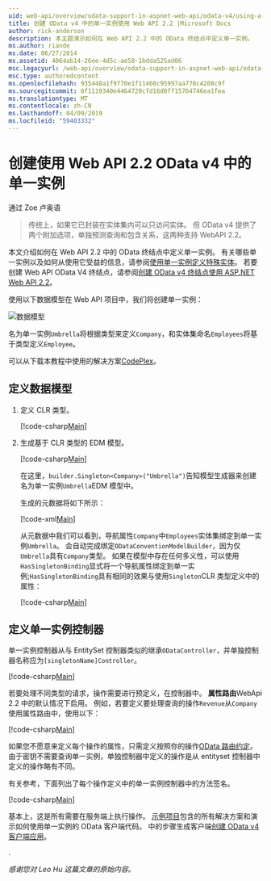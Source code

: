 ```yaml
---
uid: web-api/overview/odata-support-in-aspnet-web-api/odata-v4/using-a-singleton-in-an-odata-endpoint-in-web-api-22
title: 创建 OData v4 中的单一实例使用 Web API 2.2 |Microsoft Docs
author: rick-anderson
description: 本主题演示如何在 Web API 2.2 中的 OData 终结点中定义单一实例。
ms.author: riande
ms.date: 06/27/2014
ms.assetid: 4064ab14-26ee-4d5c-ae58-1bdda525ad06
msc.legacyurl: /web-api/overview/odata-support-in-aspnet-web-api/odata-v4/using-a-singleton-in-an-odata-endpoint-in-web-api-22
msc.type: authoredcontent
ms.openlocfilehash: 935448a1f9770e1f11460c95997aa778c4208c9f
ms.sourcegitcommit: 0f1119340e4464720cfd16d0ff15764746ea1fea
ms.translationtype: MT
ms.contentlocale: zh-CN
ms.lasthandoff: 04/09/2019
ms.locfileid: "59403332"
---
```

# <a name="create-a-singleton-in-odata-v4-using-web-api-22"></a>创建使用 Web API 2.2 OData v4 中的单一实例

通过 Zoe 卢奥语

> 传统上，如果它已封装在实体集内可以只访问实体。 但 OData v4 提供了两个附加选项，单独预测查询和包含关系，这两种支持 WebAPI 2.2。


本文介绍如何在 Web API 2.2 中的 OData 终结点中定义单一实例。 有关哪些单一实例以及如何从使用它受益的信息，请参阅[使用单一实例定义特殊实体](https://blogs.msdn.com/b/odatateam/archive/2014/03/05/use-singleton-to-define-your-special-entity.aspx)。 若要创建 Web API OData V4 终结点，请参阅[创建 OData v4 终结点使用 ASP.NET Web API 2.2](create-an-odata-v4-endpoint.md)。 

使用以下数据模型在 Web API 项目中，我们将创建单一实例：

![数据模型](using-a-singleton-in-an-odata-endpoint-in-web-api-22/_static/image1.png)

名为单一实例`Umbrella`将根据类型来定义`Company`，和实体集命名`Employees`将基于类型定义`Employee`。

可以从下载本教程中使用的解决方案[CodePlex](http://aspnet.codeplex.com/sourcecontrol/latest#Samples/WebApi/OData/v4/ODataSingletonSample/)。

## <a name="define-the-data-model"></a>定义数据模型

1. 定义 CLR 类型。

    [!code-csharp[Main](using-a-singleton-in-an-odata-endpoint-in-web-api-22/samples/sample1.cs)]
2. 生成基于 CLR 类型的 EDM 模型。

    [!code-csharp[Main](using-a-singleton-in-an-odata-endpoint-in-web-api-22/samples/sample2.cs)]

    在这里，`builder.Singleton<Company>("Umbrella")`告知模型生成器来创建名为单一实例`Umbrella`EDM 模型中。

    生成的元数据将如下所示：

    [!code-xml[Main](using-a-singleton-in-an-odata-endpoint-in-web-api-22/samples/sample3.xml)]

    从元数据中我们可以看到，导航属性`Company`中`Employees`实体集绑定到单一实例`Umbrella`。 会自动完成绑定`ODataConventionModelBuilder`，因为仅`Umbrella`具有`Company`类型。 如果在模型中存在任何多义性，可以使用`HasSingletonBinding`显式将一个导航属性绑定到单一实例;`HasSingletonBinding`具有相同的效果与使用`Singleton`CLR 类型定义中的属性：

    [!code-csharp[Main](using-a-singleton-in-an-odata-endpoint-in-web-api-22/samples/sample4.cs)]

## <a name="define-the-singleton-controller"></a>定义单一实例控制器

单一实例控制器从与 EntitySet 控制器类似的继承`ODataController`，并单独控制器名称应为`[singletonName]Controller`。

[!code-csharp[Main](using-a-singleton-in-an-odata-endpoint-in-web-api-22/samples/sample5.cs)]

若要处理不同类型的请求，操作需要进行预定义，在控制器中。 **属性路由**WebApi 2.2 中的默认情况下启用。 例如，若要定义要处理查询的操作`Revenue`从`Company`使用属性路由中，使用以下：

[!code-csharp[Main](using-a-singleton-in-an-odata-endpoint-in-web-api-22/samples/sample6.cs)]

如果您不愿意来定义每个操作的属性，只需定义按照你的操作[OData 路由约定](../odata-routing-conventions.md)。 由于密钥不需要查询单一实例，单独控制器中定义的操作是从 entityset 控制器中定义的操作略有不同。

有关参考，下面列出了每个操作定义中的单一实例控制器中的方法签名。

[!code-csharp[Main](using-a-singleton-in-an-odata-endpoint-in-web-api-22/samples/sample7.cs)]

基本上，这是所有需要在服务端上执行操作。 [示例项目](http://aspnet.codeplex.com/sourcecontrol/latest#Samples/WebApi/OData/v4/ODataSingletonSample/)包含的所有解决方案和演示如何使用单一实例的 OData 客户端代码。 中的步骤生成客户端[创建 OData v4 客户端应用](create-an-odata-v4-client-app.md)。

. 

*感谢您对 Leo Hu 这篇文章的原始内容。*
